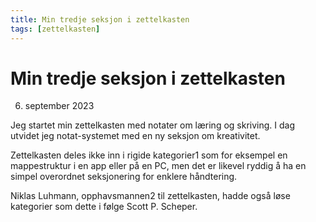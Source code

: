 ```yaml
---
title: Min tredje seksjon i zettelkasten
tags: [zettelkasten]
---
```


# Min tredje seksjon i zettelkasten
06. september 2023


Jeg startet min zettelkasten med notater om læring og skriving. I dag utvidet jeg notat-systemet med en ny seksjon om kreativitet.

Zettelkasten deles ikke inn i rigide kategorier1 som for eksempel en mappestruktur i en app eller på en PC, men det er likevel ryddig å ha en simpel overordnet seksjonering for enklere håndtering.

Niklas Luhmann, opphavsmannen2 til zettelkasten, hadde også løse kategorier som dette i følge Scott P. Scheper.

